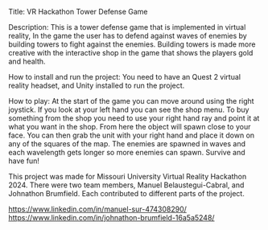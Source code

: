 Title: VR Hackathon Tower Defense Game

Description: This is a tower defense game that is implemented in virtual reality, In the game the user has to defend against waves of enemies by building towers to fight against the enemies. Building towers is made more creative with the interactive shop in the game that shows the players gold and health.

How to install and run the project: You need to have an Quest 2 virtual reality headset, and Unity installed to run the project. 
 
How to play: At the start of the game you can move around using the right joystick. If you look at your left hand you can see the shop menu. To buy something from the shop you need to use your right hand ray and point it at what you want in the shop. From here the object will spawn close to your face. You can then grab the unit with your right hand and place it down on any of the squares of the map. The enemies are spawned in waves and each wavelength gets longer so more enemies can spawn. Survive and have fun!

This project was made for Missouri University Virtual Reality Hackathon 2024. There were two team members, Manuel Belaustegui-Cabral, and Johnathon Brumfield. Each contributed to different parts of the project. 

https://www.linkedin.com/in/manuel-sur-474308290/ 
https://www.linkedin.com/in/johnathon-brumfield-16a5a5248/  
